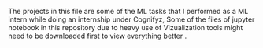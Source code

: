 The projects in this file are some of the ML tasks that I performed as a ML intern while doing an internship under Cognifyz, 
Some of the files of jupyter notebook in this repository due to heavy use of Vizualization tools might need to be downloaded first to view everything better .
